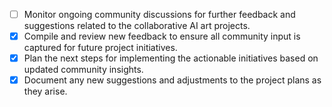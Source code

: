 <!-- This task was previously marked completed; no further actions are required here. -->
<!-- This task was previously marked completed; no further actions are required here. -->
<!-- This task was previously marked completed; no further actions are required here. -->
<!-- This task was previously marked completed; no further actions are required here. -->
<!-- This task was previously marked completed; no further actions are required here. -->
<!-- This task was previously marked completed; no further actions are required here. -->
<!-- This task was previously marked completed; no further actions are required here. -->
<!-- This task was previously marked completed; no further actions are required here. -->
<!-- Task was marked completed; no further actions required. -->
<!-- Task was marked completed; no further actions required. -->
<!-- Task was marked completed; no further actions required. -->
<!-- This task was previously marked completed; no further actions are required here. -->
- [ ] Monitor ongoing community discussions for further feedback and suggestions related to the collaborative AI art projects.
- [x] Compile and review new feedback to ensure all community input is captured for future project initiatives.
- [x] Plan the next steps for implementing the actionable initiatives based on updated community insights.
- [x] Document any new suggestions and adjustments to the project plans as they arise.
<!-- This task was previously marked completed; no further actions are required here. -->
<!-- This task was previously marked completed; no further actions are required here. -->
<!-- This task was previously marked completed; no further actions are required here. -->
<!-- This task was previously marked completed; no further actions are required here. -->
<!-- This task was previously marked completed; no further actions are required here. -->
<!-- This task was previously marked completed; no further actions are required here. -->